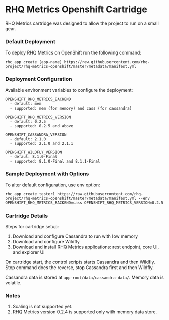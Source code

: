 RHQ Metrics Openshift Cartridge
=====================

RHQ Metrics cartridge was designed to allow the project to run on a small gear.

### Default Deployment

To deploy RHQ Metrics on OpenShift run the following command:

`rhc app create [app-name] https://raw.githubusercontent.com/rhq-project/rhq-metrics-openshift/master/metadata/manifest.yml`


### Deployment Configuration

Available environment variables to configure the deployment:

```
OPENSHIFT_RHQ_METRICS_BACKEND
  - default: mem
  - supported: mem (for memory) and cass (for cassandra)
  
OPENSHIFT_RHQ_METRICS_VERSION
  - default: 0.2.5
  - supported: 0.2.5 and above

OPENSHIFT_CASSANDRA_VERSION
  - default: 2.1.0
  - supported: 2.1.0 and 2.1.1
  
OPENSHIFT_WILDFLY_VERSION
  - defaul: 8.1.0-Final
  - supported: 8.1.0-Final and 8.1.1-Final
```


### Sample Deployment with Options

To alter default configuration, use env option:

`rhc app create tester1 https://raw.githubusercontent.com/rhq-project/rhq-metrics-openshift/master/metadata/manifest.yml --env OPENSHIFT_RHQ_METRICS_BACKEND=cass OPENSHIFT_RHQ_METRICS_VERSION=0.2.5`


### Cartridge Details

Steps for cartridge setup:

1. Download and configure Cassandra to run with low memory
2. Download and configure Wildfly
3. Download and install RHQ Metrics applications: rest endpoint, core UI, and explorer UI

On cartridge start, the control scripts starts Cassandra and then Wildfly. Stop command does the reverse, stop Cassandra first and then Wildfly. 

Cassandra data is stored at `app-root/data/cassandra-data/`. Memory data is volatile.


### Notes

1. Scaling is not supported yet.
2. RHQ Metrics version 0.2.4 is supported only with memory data store.
